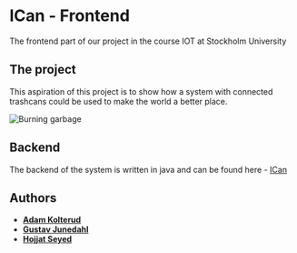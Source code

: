 # ICan - Frontend

The frontend part of our project in the course IOT at Stockholm University

## The project

This aspiration of this project is to show how a system with connected trashcans could be used to make the world a better place.

![Burning garbage](https://media.giphy.com/media/26FPy3QZQqGtDcrja/giphy.gif)

## Backend

The backend of the system is written in java and can be found here - [ICan](https://github.com/purree/ICan)

## Authors
* [**Adam Kolterud**](https://github.com/Stuix)
* [**Gustav Junedahl**](https://github.com/purree)
* [**Hojjat Seyed**](https://github.com/hojjats)
